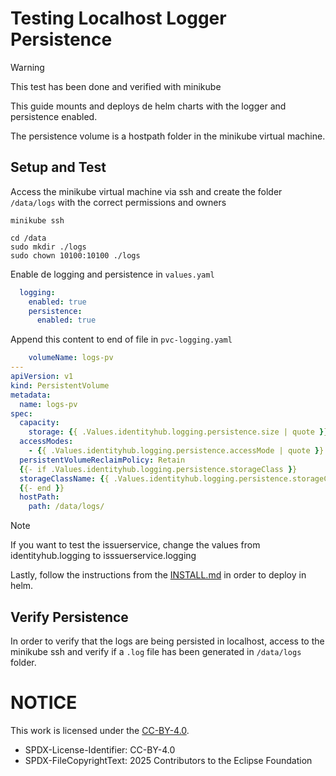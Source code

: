 # Testing Localhost Logger Persistence

> [!WARNING]
> This test has been done and verified with minikube

This guide mounts and deploys de helm charts with the logger and
persistence enabled.

The persistence volume is a hostpath folder in the minikube virtual machine.

## Setup and Test

Access the minikube virtual machine via ssh and create the folder `/data/logs`
with the correct permissions and owners
```shell
minikube ssh
```

```shell
cd /data
sudo mkdir ./logs
sudo chown 10100:10100 ./logs
```

Enable de logging and persistence in `values.yaml`

```yaml
  logging:
    enabled: true
    persistence:
      enabled: true
```

Append this content to end of file in `pvc-logging.yaml`

```yaml
    volumeName: logs-pv
---
apiVersion: v1
kind: PersistentVolume
metadata:
  name: logs-pv
spec:
  capacity:
    storage: {{ .Values.identityhub.logging.persistence.size | quote }}
  accessModes:
    - {{ .Values.identityhub.logging.persistence.accessMode | quote }}
  persistentVolumeReclaimPolicy: Retain
  {{- if .Values.identityhub.logging.persistence.storageClass }}
  storageClassName: {{ .Values.identityhub.logging.persistence.storageClass }}
  {{- end }}
  hostPath:
    path: /data/logs/
```

> [!NOTE]
> If you want to test the issuerservice, change the values from
> identityhub.logging to isssuerservice.logging

Lastly, follow the instructions from the [INSTALL.md](/INSTALL.md`) in order to deploy
in helm. 

## Verify Persistence

In order to verify that the logs are being persisted in localhost, access
to the minikube ssh and verify if a `.log` file has been generated in 
`/data/logs` folder.

# NOTICE

This work is licensed under the [CC-BY-4.0](https://creativecommons.org/licenses/by/4.0/legalcode).

* SPDX-License-Identifier: CC-BY-4.0
* SPDX-FileCopyrightText: 2025 Contributors to the Eclipse Foundation